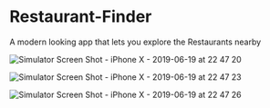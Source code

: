 # Restaurant-Finder
A modern looking app that lets you explore the Restaurants nearby

![Simulator Screen Shot - iPhone X - 2019-06-19 at 22 47 20](https://user-images.githubusercontent.com/39963165/59786167-3e7ba480-92e4-11e9-8eb1-0e3e547c9e05.png)

![Simulator Screen Shot - iPhone X - 2019-06-19 at 22 47 23](https://user-images.githubusercontent.com/39963165/59786170-40456800-92e4-11e9-8419-00a05a1cf9eb.png)

![Simulator Screen Shot - iPhone X - 2019-06-19 at 22 47 26](https://user-images.githubusercontent.com/39963165/59786172-420f2b80-92e4-11e9-8de9-8d02f7864ce7.png)
